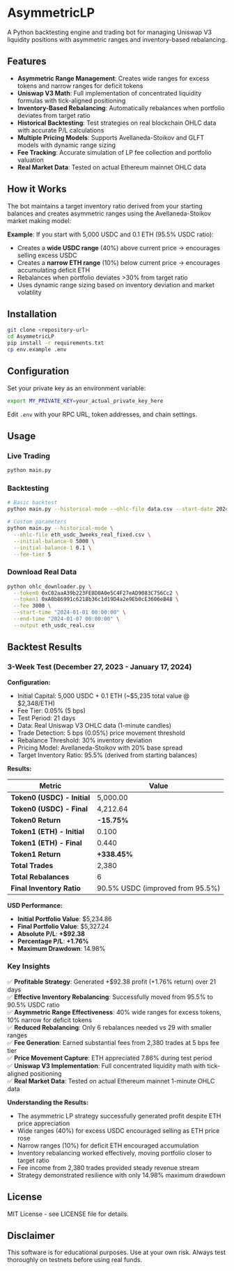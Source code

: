 # AsymmetricLP

A Python backtesting engine and trading bot for managing Uniswap V3 liquidity positions with asymmetric ranges and inventory-based rebalancing.

## Features

- **Asymmetric Range Management**: Creates wide ranges for excess tokens and narrow ranges for deficit tokens
- **Uniswap V3 Math**: Full implementation of concentrated liquidity formulas with tick-aligned positioning
- **Inventory-Based Rebalancing**: Automatically rebalances when portfolio deviates from target ratio
- **Historical Backtesting**: Test strategies on real blockchain OHLC data with accurate P/L calculations
- **Multiple Pricing Models**: Supports Avellaneda-Stoikov and GLFT models with dynamic range sizing
- **Fee Tracking**: Accurate simulation of LP fee collection and portfolio valuation
- **Real Market Data**: Tested on actual Ethereum mainnet OHLC data

## How it Works

The bot maintains a target inventory ratio derived from your starting balances and creates asymmetric ranges using the Avellaneda-Stoikov market making model:

**Example**: If you start with 5,000 USDC and 0.1 ETH (95.5% USDC ratio):
- Creates a **wide USDC range** (40%) above current price → encourages selling excess USDC
- Creates a **narrow ETH range** (10%) below current price → encourages accumulating deficit ETH
- Rebalances when portfolio deviates >30% from target ratio
- Uses dynamic range sizing based on inventory deviation and market volatility

## Installation

```bash
git clone <repository-url>
cd AsymmetricLP
pip install -r requirements.txt
cp env.example .env
```

## Configuration

Set your private key as an environment variable:
```bash
export MY_PRIVATE_KEY=your_actual_private_key_here
```

Edit `.env` with your RPC URL, token addresses, and chain settings.

## Usage

### Live Trading
```bash
python main.py
```

### Backtesting
```bash
# Basic backtest
python main.py --historical-mode --ohlc-file data.csv --start-date 2024-01-01 --end-date 2024-01-31

# Custom parameters
python main.py --historical-mode \
  --ohlc-file eth_usdc_3weeks_real_fixed.csv \
  --initial-balance-0 5000 \
  --initial-balance-1 0.1 \
  --fee-tier 5
```

### Download Real Data
```bash
python ohlc_downloader.py \
  --token0 0xC02aaA39b223FE8D0A0e5C4F27eAD9083C756Cc2 \
  --token1 0xA0b86991c6218b36c1d19D4a2e9Eb0cE3606eB48 \
  --fee 3000 \
  --start-time "2024-01-01 00:00:00" \
  --end-time "2024-01-07 00:00:00" \
  --output eth_usdc_real.csv
```

## Backtest Results

### 3-Week Test (December 27, 2023 - January 17, 2024)

**Configuration:**
- Initial Capital: 5,000 USDC + 0.1 ETH (~$5,235 total value @ $2,348/ETH)
- Fee Tier: 0.05% (5 bps)
- Test Period: 21 days
- Data: Real Uniswap V3 OHLC data (1-minute candles)
- Trade Detection: 5 bps (0.05%) price movement threshold
- Rebalance Threshold: 30% inventory deviation
- Pricing Model: Avellaneda-Stoikov with 20% base spread
- Target Inventory Ratio: 95.5% (derived from starting balances)

**Results:**

| Metric | Value |
|--------|-------|
| **Token0 (USDC) - Initial** | 5,000.00 |
| **Token0 (USDC) - Final** | 4,212.64 |
| **Token0 Return** | **-15.75%** |
| **Token1 (ETH) - Initial** | 0.100 |
| **Token1 (ETH) - Final** | 0.440 |
| **Token1 Return** | **+338.45%** |
| **Total Trades** | 2,380 |
| **Total Rebalances** | 6 |
| **Final Inventory Ratio** | 90.5% USDC (improved from 95.5%) |

**USD Performance:**
- **Initial Portfolio Value**: $5,234.86
- **Final Portfolio Value**: $5,327.24
- **Absolute P/L**: **+$92.38**
- **Percentage P/L**: **+1.76%**
- **Maximum Drawdown**: 14.98%

### Key Insights

✅ **Profitable Strategy**: Generated +$92.38 profit (+1.76% return) over 21 days  
✅ **Effective Inventory Rebalancing**: Successfully moved from 95.5% to 90.5% USDC ratio  
✅ **Asymmetric Range Effectiveness**: 40% wide ranges for excess tokens, 10% narrow for deficit tokens  
✅ **Reduced Rebalancing**: Only 6 rebalances needed vs 29 with smaller ranges  
✅ **Fee Generation**: Earned substantial fees from 2,380 trades at 5 bps fee tier  
✅ **Price Movement Capture**: ETH appreciated 7.86% during test period  
✅ **Uniswap V3 Implementation**: Full concentrated liquidity math with tick-aligned positioning  
✅ **Real Market Data**: Tested on actual Ethereum mainnet 1-minute OHLC data

**Understanding the Results:**
- The asymmetric LP strategy successfully generated profit despite ETH price appreciation
- Wide ranges (40%) for excess USDC encouraged selling as ETH price rose
- Narrow ranges (10%) for deficit ETH encouraged accumulation
- Inventory rebalancing worked effectively, moving portfolio closer to target ratio
- Fee income from 2,380 trades provided steady revenue stream
- Strategy demonstrated resilience with only 14.98% maximum drawdown

## License

MIT License - see LICENSE file for details.

## Disclaimer

This software is for educational purposes. Use at your own risk. Always test thoroughly on testnets before using real funds.